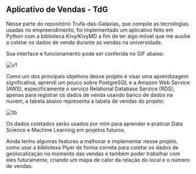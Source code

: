 ## Aplicativo de Vendas - TdG

Nesse parte do repositório Trufa-das-Galaxias, que compõe as tecnologias usadas no empreendimento, foi implementado um aplicativo feito em Python com a biblioteca Kivy/KivyMD a fim de ter algo móvel que me auxilie a coletar os dados de venda durante as vendas na universidade.

Sua interface e funcionamento pode ser conferida no GIF abaixo:



![v1](https://user-images.githubusercontent.com/47341732/212779350-c93f5482-5a37-4f21-b2d4-44f8066161ce.gif)


Como um dos principais objetivos desse projeto é visar uma aprendizagem significativa, aprendi um pouco sobre PostgreSQL e a Amazon Web Service (AWS), especificamente o serviço Relational Database Service (RDS), apenas para registrar os dados de venda usando banco de dados na nuvem, a tabela abaixo representa a tabela de vendas do projeto:



![tb](https://user-images.githubusercontent.com/47341732/212780541-bcb77638-bb7b-4ec0-988e-136f6a892a6f.png)

Os dados coletados serão usados por mim para aprender e praticar Data Science e Machine Learning em projetos futuros.


Ainda tenho algumas features a melhorar e implementar nesse projeto, como usar a bibliotexa Plyer de forma correta para coletar os dados de geolocalização no momento das vendas e também poder trabalhar com eles futuramente, criando um mapa de calor da relação do local e o número de vendas.
